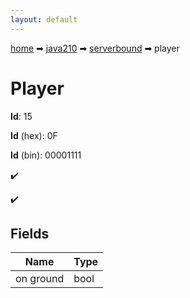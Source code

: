 ```yaml
---
layout: default
---
```


[home](/) ➡ [java210](/protocol/java210) ➡ [serverbound](/protocol/java210/serverbound) ➡ player

# Player

**Id**: 15

**Id** (hex): 0F

**Id** (bin): 00001111

✔️

✔️

## Fields

Name | Type
---|---
on ground | bool

